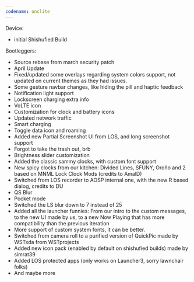 ```yaml
---
codename: onclite
---
```


Device: 
* initial Shishufied Build

Bootleggers:
* Source rebase from march security patch
* April Update
* Fixed/updated some overlays regarding system colors support, not updated on current themes as they had issues.
* Some gesture navbar changes, like hiding the pill and haptic feedback
* Notification light support
* Lockscreen charging extra info
* VoLTE icon
* Customization for clock and battery icons
* Updated network traffic
* Smart charging
* Toggle data icon and roaming
* Added new Partial Screenshot UI from LOS, and long screenshot support
* Forgot to take the trash out, brb
* Brightness slider customization
* Added the classic sammy clocks, with custom font support
* New spicy clocks from our kitchen: Divided Lines, SFUNY, Oroño and 2 based on MNML Lock Clock Mods (credits to AmalD)
* Switched from LOS recorder to AOSP internal one, with the new R based dialog, credits to DU
* QS Blur
* Pocket mode
* Switched the LS blur down to 7 instead of 25
* Added all the launcher funnies: From our intro to the custom messages, to the new UI made by us, to a new Now Playing that has more compatibility than the previous iteration
* More support of custom system fonts, it can be better.
* Switched from camera roll to a purified version of QuickPic made by WSTxda from WSTprojects
* Added new icon pack (enabled by default on shishufied builds) made by simrat39
* Added LOS protected apps (only works on Launcher3, sorry lawnchair folks)
* And maybe more
